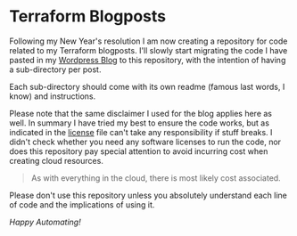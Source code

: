 # Terraform Blogposts

Following my New Year's resolution I am now creating a repository for code related to my Terraform blogposts. I'll slowly start migrating the code I have pasted in my [Wordpress Blog](https://martincarstenbach.wordpress.com/) to this repository, with the intention of having a sub-directory per post.

Each sub-directory should come with its own readme (famous last words, I know) and instructions.

Please note that the same disclaimer I used for the blog applies here as well. In summary I have tried my best to ensure the code works, but as indicated in the [license](LICENSE) file can't take any responsibility if stuff breaks. I didn't check whether you need any software licenses to run the code, nor does this repository pay special attention to avoid incurring cost when creating cloud resources. 

> As with everything in the cloud, there is most likely cost associated. 

Please don't use this repository unless you absolutely understand each line of code and the implications of using it.

*Happy Automating!*